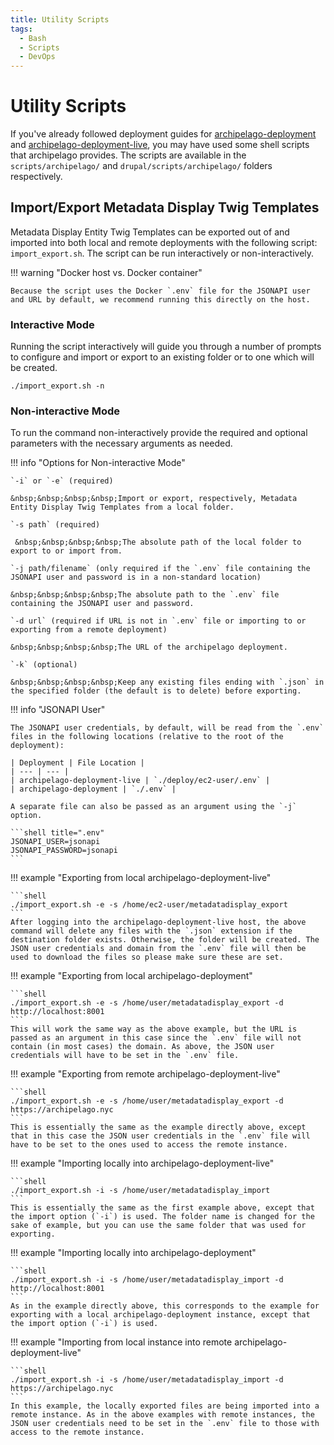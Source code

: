 ```yaml
---
title: Utility Scripts
tags:
  - Bash
  - Scripts
  - DevOps
---
```


# Utility Scripts

If you've already followed deployment guides for [archipelago-deployment](archipelago-deployment-readme.md) and [archipelago-deployment-live](archipelago-deployment-live-readme.md), you may have used some shell scripts that archipelago provides. The scripts are available in the `scripts/archipelago/` and `drupal/scripts/archipelago/` folders respectively.

## Import/Export Metadata Display Twig Templates

Metadata Display Entity Twig Templates can be exported out of and imported into both local and remote deployments with the following script: `import_export.sh`. The script can be run interactively or non-interactively.

!!! warning "Docker host vs. Docker container"

    Because the script uses the Docker `.env` file for the JSONAPI user and URL by default, we recommend running this directly on the host.

### Interactive Mode

Running the script interactively will guide you through a number of prompts to configure and import or export to an existing folder or to one which will be created.

```shell
./import_export.sh -n
```

### Non-interactive Mode

To run the command non-interactively provide the required and optional parameters with the necessary arguments as needed.

!!! info "Options for Non-interactive Mode"

    `-i` or `-e` (required)

    &nbsp;&nbsp;&nbsp;&nbsp;Import or export, respectively, Metadata Entity Display Twig Templates from a local folder.

    `-s path` (required)

     &nbsp;&nbsp;&nbsp;&nbsp;The absolute path of the local folder to export to or import from.

    `-j path/filename` (only required if the `.env` file containing the JSONAPI user and password is in a non-standard location)

    &nbsp;&nbsp;&nbsp;&nbsp;The absolute path to the `.env` file containing the JSONAPI user and password.

    `-d url` (required if URL is not in `.env` file or importing to or exporting from a remote deployment)

    &nbsp;&nbsp;&nbsp;&nbsp;The URL of the archipelago deployment.

    `-k` (optional)

    &nbsp;&nbsp;&nbsp;&nbsp;Keep any existing files ending with `.json` in the specified folder (the default is to delete) before exporting.

!!! info "JSONAPI User"

    The JSONAPI user credentials, by default, will be read from the `.env` files in the following locations (relative to the root of the deployment):

    | Deployment | File Location |
    | --- | --- |
    | archipelago-deployment-live | `./deploy/ec2-user/.env` |
    | archipelago-deployment | `./.env` |

    A separate file can also be passed as an argument using the `-j` option.

    ```shell title=".env"
    JSONAPI_USER=jsonapi
    JSONAPI_PASSWORD=jsonapi
    ```

!!! example "Exporting from local archipelago-deployment-live"

    ```shell
    ./import_export.sh -e -s /home/ec2-user/metadatadisplay_export
    ```
    After logging into the archipelago-deployment-live host, the above command will delete any files with the `.json` extension if the destination folder exists. Otherwise, the folder will be created. The JSON user credentials and domain from the `.env` file will then be used to download the files so please make sure these are set.

!!! example "Exporting from local archipelago-deployment"

    ```shell
    ./import_export.sh -e -s /home/user/metadatadisplay_export -d http://localhost:8001
    ```
    This will work the same way as the above example, but the URL is passed as an argument in this case since the `.env` file will not contain (in most cases) the domain. As above, the JSON user credentials will have to be set in the `.env` file.

!!! example "Exporting from remote archipelago-deployment-live"

    ```shell
    ./import_export.sh -e -s /home/user/metadatadisplay_export -d https://archipelago.nyc
    ```
    This is essentially the same as the example directly above, except that in this case the JSON user credentials in the `.env` file will have to be set to the ones used to access the remote instance.

!!! example "Importing locally into archipelago-deployment-live"

    ```shell
    ./import_export.sh -i -s /home/user/metadatadisplay_import
    ```
    This is essentially the same as the first example above, except that the import option (`-i`) is used. The folder name is changed for the sake of example, but you can use the same folder that was used for exporting.

!!! example "Importing locally into archipelago-deployment"

    ```shell
    ./import_export.sh -i -s /home/user/metadatadisplay_import -d http://localhost:8001
    ```
    As in the example directly above, this corresponds to the example for exporting with a local archipelago-deployment instance, except that the import option (`-i`) is used.

!!! example "Importing from local instance into remote archipelago-deployment-live"

    ```shell
    ./import_export.sh -i -s /home/user/metadatadisplay_import -d https://archipelago.nyc
    ```
    In this example, the locally exported files are being imported into a remote instance. As in the above examples with remote instances, the JSON user credentials need to be set in the `.env` file to those with access to the remote instance.
